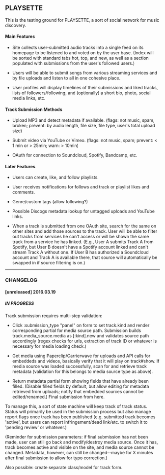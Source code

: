 ## PLAYSETTE

This is the testing ground for PLAYSETTE, a sort of social network for music discovery.

#### Main Features

- Site collects user-submitted audio tracks into a single feed on its homepage to be listened to and voted on by the user base. (Index will be sorted with standard tabs hot, top, and new, as well as a section populated with submissions from the user's followed users.)

- Users will be able to submit songs from various streaming services and by file uploads and listen to all in one cohesive place.

- User profiles will display timelines of their submissions and liked tracks, lists of followers/following, and (optionally) a short bio, photo, social media links, etc.

#### Track Submission Methods

- Upload MP3 and detect metadata if available. (flags: not music, spam, broken; prevent: by audio length, file size, file type, user's total upload size)

- Submit video via YouTube or Vimeo. (flags: not music, spam; prevent: < 1 min or > 25min; warn: > 10min)

- OAuth for connection to Soundcloud, Spotify, Bandcamp, etc.

#### Later Features

- Users can create, like, and follow playlists.

- User receives notifications for follows and track or playlist likes and comments.

- Genre/custom tags (allow following?)

- Possible Discogs metadata lookup for untagged uploads and YouTube links.

- When a track is submitted from one OAuth site, search for the same on other sites and add those sources to the track.  User will be able to filter out tracks from services he can't access or will be shown the same track from a service he has linked.  (E.g., User A submits Track A from Spotify, but User B doesn't have a Spotify account linked and can't stream Track A without one.  If User B has authorized a Soundcloud account and Track A is available there, that source will automatically be swapped in if source filtering is on.)

---

### CHANGELOG

#### [unreleased] 2016.03.19

##### IN PROGRESS

Track submission requires multi-step validation:

- Click :submission_type "panel" on form to set track.kind and render corresponding partial for media source path.  Submission builds track.media_source.media as [:kind].new and validates source path accordingly (regex checks for urls, extraction of track ID or whatever is necessary for media loading check.)

- Get media using Paperclip/Carrierwave for uploads and API calls for embeddeds and videos, basically verify that it will play on track#show. If media source was loaded successfully, scan for and retrieve track metadata (validation for this belongs to media source type as above).

- Return metadata partial form showing fields that have already been filled.  (Disable filled fields by default, but allow editing for metadata retrieved from uploads; notify that embedded sources cannot be edited/renamed.)  Final submission from here.

To manage this, a sort of state machine will keep track of track status.  Status will primarily be used in the submission process but also manage report flags once track has been published (e.g. submitted track becomes 'active', but users can report infringement/dead link/etc. to switch it to 'pending review' or whatever.)

(Reminder for submission parameters: if final submission has not been made, user can still go back and modify/destroy media source.  Once it has, track becomes active and visible on the site, and media source cannot be changed.  Metadata, however, can still be changed--maybe for X minutes after final submission to allow for typo correction.)

Also possible: create separate class/model for track form.
